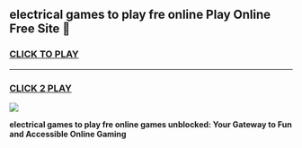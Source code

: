 
## electrical games to play fre online Play Online Free Site 👋
<h3>
<a href="https://download.freeplayer.one?title=electrical_games_to_play_fre_online&ref=21F">CLICK TO PLAY</a></h3>
<hr>

<h3>
<a href="https://download.freeplayer.one?title=electrical_games_to_play_fre_online&ref=21F">CLICK 2 PLAY</a>
  
</h3>

<a href="https://download.freeplayer.one?title=electrical_games_to_play_fre_online&ref=21F"><img src="https://cdnb.artstation.com/p/assets/images/images/032/539/853/original/anto-thomas-button-gif.gif"></a>


**electrical games to play fre online games unblocked: Your Gateway to Fun and Accessible Online Gaming**
